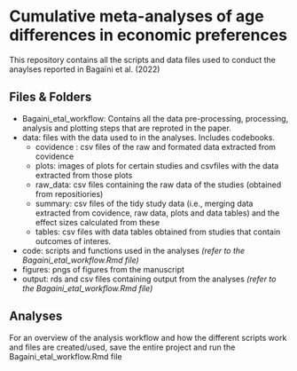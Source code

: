 # Cumulative meta-analyses of age differences in economic preferences
This repository contains all the scripts and data files used to conduct the anaylses reported in Bagaïni et al. (2022)

 ## Files & Folders
 - Bagaini_etal_workflow: Contains all the data pre-processing, processing, analysis and plotting steps that are reproted in the paper.
 - data: files with the data used to in the analyses. Includes codebooks.
   - covidence : csv files of the raw and formated data extracted from covidence
   - plots: images of plots for certain studies and csvfiles with the data extracted from those plots
   - raw_data: csv files containing the raw data of the studies (obtained from repositiories)
   - summary: csv files of the tidy study data (i.e., merging data extracted from covidence, raw data, plots and data tables) and the effect sizes calculated from these
   - tables: csv files with data tables obtained from studies that contain outcomes of interes.
 - code: scripts and functions used in the analyses *(refer to the Bagaini_etal_workflow.Rmd file)*
 - figures: pngs of figures from the manuscript
 - output: rds and csv files containing output from the analyses *(refer to the Bagaini_etal_workflow.Rmd file)*

## Analyses
For an overview of the analysis workflow and how the different scripts work and files are created/used, save the entire project and run the Bagaini_etal_workflow.Rmd file
